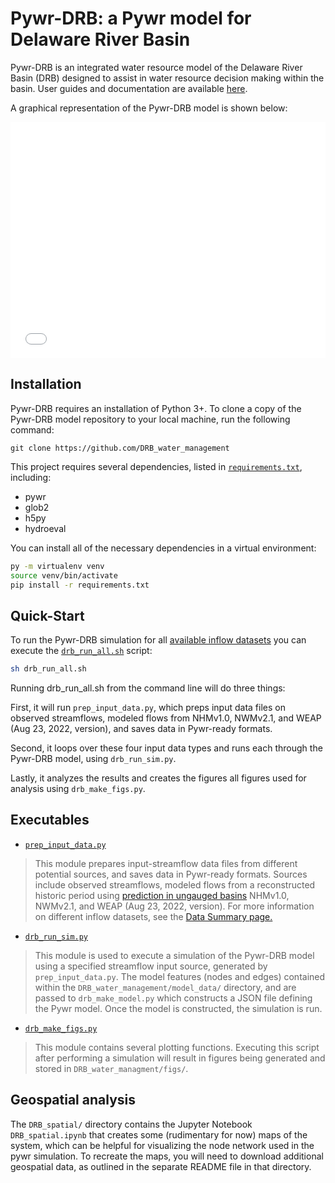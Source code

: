 # Pywr-DRB: a Pywr model for Delaware River Basin

Pywr-DRB is an integrated water resource model of the Delaware River Basin (DRB) designed to assist in water resource decision making within the basin. User guides and documentation are available [here](https://pywr-drb.github.io/Pywr-DRB).

A graphical representation of the Pywr-DRB model is shown below:

<div style="padding-bottom:75%; position:relative; display:block; width: 100%">
  <iframe src="/DRB_spatial/drb_model_map.html"
  height = "100%" width = "100%"
  title = "Graphical Representation of Pywr-DRB Model"
  frameborder="0" allowfullscreen="" style="position:absolute; top:0; left: 0">
  </iframe>
</div>

## Installation

Pywr-DRB requires an installation of Python 3+. To clone a copy of the Pywr-DRB model repository to your local machine, run the following command:

```
git clone https://github.com/DRB_water_management
```

This project requires several dependencies, listed in [`requirements.txt`](https://github.com/DRB_water_managment/requirements.txt), including:
- pywr
- glob2
- h5py
- hydroeval

You can install all of the necessary dependencies in a virtual environment:
```Bash
py -m virtualenv venv
source venv/bin/activate
pip install -r requirements.txt
```

## Quick-Start

To run the Pywr-DRB simulation for all [available inflow datasets](https://trevorja.github.io/Pywr_DRB_documentation/Supplemental/data_summary.html) you can execute the [`drb_run_all.sh`](https://trevorja.github.io/Pywr_DRB_documentation/API_References/drb_run_all.html) script:

```Bash
sh drb_run_all.sh
```

Running drb_run_all.sh from the command line will do three things:

First, it will run `prep_input_data.py`, which preps input data files on observed streamflows, modeled flows from NHMv1.0, NWMv2.1, and WEAP (Aug 23, 2022, version), and saves data in Pywr-ready formats. 

Second, it loops over these four input data types and runs each through the Pywr-DRB model, using `drb_run_sim.py`. 

Lastly, it analyzes the results and creates the figures all figures used for analysis using `drb_make_figs.py`.

## Executables

- [`prep_input_data.py`](https://trevorja.github.io/Pywr_DRB_documentation/API_References/prep_input_data.md)
> This module prepares input-streamflow data files from different potential sources, and saves data in Pywr-ready formats. Sources include observed streamflows, modeled flows from a reconstructed historic period using [prediction in ungauged basins](../Supplemental/pub.md) NHMv1.0, NWMv2.1, and WEAP (Aug 23, 2022, version). For more information on different inflow datasets, see the [Data Summary page.](../Supplemental/data_summary.md)

- [`drb_run_sim.py`](https://trevorja.github.io/Pywr_DRB_documentation/API_References/drb_run_sim.md)
> This module is used to execute a simulation of the Pywr-DRB model using a specified streamflow input source, generated by `prep_input_data.py`. The model features (nodes and edges) contained within the `DRB_water_management/model_data/` directory, and are passed to `drb_make_model.py` which constructs a JSON file defining the Pywr model. Once the model is constructed, the simulation is run.

- [`drb_make_figs.py`](https://trevorja.github.io/Pywr_DRB_documentation/API_References/api_references.md)
> This module contains several plotting functions. Executing this script after performing a simulation will result in figures being generated and stored in `DRB_water_managment/figs/`.


## Geospatial analysis
The ``DRB_spatial/`` directory contains the Jupyter Notebook ``DRB_spatial.ipynb`` that creates some (rudimentary for now) maps of the system, which can be helpful for visualizing the node network used in the pywr simulation. To recreate the maps, you will need to download additional geospatial data, as outlined in the separate README file in that directory.

